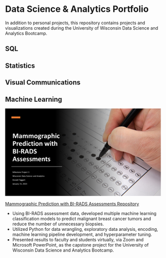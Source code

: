 # Data Science & Analytics Portfolio
In addition to personal projects, this repository contains projects and visualizations created during the University of Wisconsin Data Science and Analytics Bootcamp.

## SQL

## Statistics

## Visual Communications


## Machine Learning

[![](/Mammographic%20Prediction%20with%20BI-RADS%20Assessments/Milestone_Project_3_Cover_Slide.png)](/Mammographic%20Prediction%20with%20BI-RADS%20Assessments/)

[Mammographic Prediction with BI-RADS Assessments Repository](/Mammographic%20Prediction%20with%20BI-RADS%20Assessments/)

*	Using BI-RADS assessment data, developed multiple machine learning classification models to predict malignant breast cancer tumors and reduce the number of unnecessary biopsies.
*	Utilized Python for data wrangling, exploratory data analysis, encoding, machine learning pipeline development, and hyperparameter tuning.
*	Presented results to faculty and students virtually, via Zoom and Microsoft PowerPoint, as the capstone project for the University of Wisconsin Data Science and Analytics Bootcamp.



